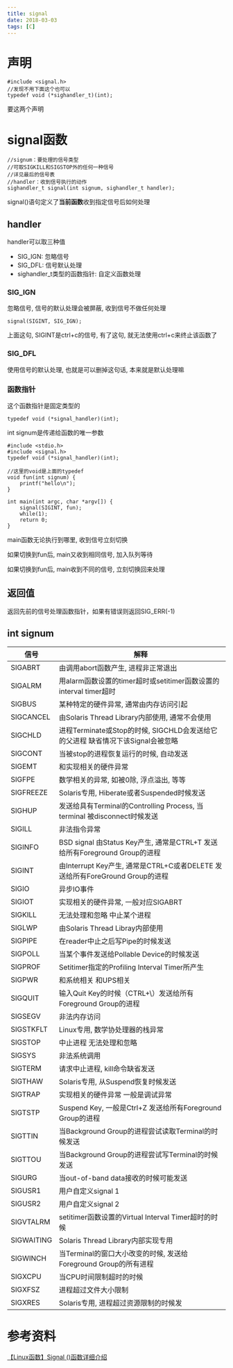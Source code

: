 ```yaml
---
title: signal
date: 2018-03-03
tags: [C]
---
```


# 声明

```
#include <signal.h>
//发现不用下面这个也可以
typedef void (*sighandler_t)(int);
```

要这两个声明

# signal函数

```
//signum：要处理的信号类型
//可取SIGKILL和SIGSTOP外的任何一种信号
//详见最后的信号表
//handler：收到信号执行的动作
sighandler_t signal(int signum, sighandler_t handler);
```

signal()语句定义了**当前函数**收到指定信号后如何处理

## handler

handler可以取三种值

* SIG\_IGN: 忽略信号
* SIG\_DFL: 信号默认处理
* sighandler\_t类型的函数指针: 自定义函数处理

### SIG\_IGN

忽略信号, 信号的默认处理会被屏蔽, 收到信号不做任何处理

```
signal(SIGINT, SIG_IGN);
```

上面这句, SIGINT是ctrl+c的信号, 有了这句, 就无法使用ctrl+c来终止该函数了

### SIG\_DFL

使用信号的默认处理, 也就是可以删掉这句话, 本来就是默认处理嘛

### 函数指针

这个函数指针是固定类型的

`typedef void (*signal_handler)(int);`

int signum是传递给函数的唯一参数

```
#include <stdio.h>
#include <signal.h>
typedef void (*signal_handler)(int);

//这里的void是上面的typedef
void fun(int signum) {
    printf("hello\n");
}

int main(int argc, char *argv[]) {
    signal(SIGINT, fun);
    while(1);
    return 0;
}
```

main函数无论执行到哪里, 收到信号立刻切换

如果切换到fun后, main又收到相同信号, 加入队列等待

如果切换到fun后, main收到不同的信号, 立刻切换回来处理

## 返回值

返回先前的信号处理函数指针，如果有错误则返回SIG_ERR(-1)

## int signum

|信号|解释|
|--|--|
|SIGABRT|由调用abort函数产生, 进程非正常退出|
|SIGALRM|用alarm函数设置的timer超时或setitimer函数设置的interval timer超时|
|SIGBUS|某种特定的硬件异常, 通常由内存访问引起|
|SIGCANCEL|由Solaris Thread Library内部使用, 通常不会使用|
|SIGCHLD|进程Terminate或Stop的时候, SIGCHLD会发送给它的父进程 缺省情况下该Signal会被忽略|
|SIGCONT|当被stop的进程恢复运行的时候, 自动发送|
|SIGEMT|和实现相关的硬件异常|
|SIGFPE|数学相关的异常, 如被0除, 浮点溢出, 等等|
|SIGFREEZE|Solaris专用, Hiberate或者Suspended时候发送|
|SIGHUP|发送给具有Terminal的Controlling Process, 当terminal 被disconnect时候发送|
|SIGILL|非法指令异常|
|SIGINFO|BSD signal 由Status Key产生, 通常是CTRL+T 发送给所有Foreground Group的进程|
|SIGINT|由Interrupt Key产生, 通常是CTRL+C或者DELETE 发送给所有ForeGround Group的进程|
|SIGIO|异步IO事件|
|SIGIOT|实现相关的硬件异常, 一般对应SIGABRT|
|SIGKILL|无法处理和忽略 中止某个进程|
|SIGLWP|由Solaris Thread Libray内部使用|
|SIGPIPE|在reader中止之后写Pipe的时候发送|
|SIGPOLL|当某个事件发送给Pollable Device的时候发送|
|SIGPROF|Setitimer指定的Profiling Interval Timer所产生|
|SIGPWR|和系统相关 和UPS相关 |
|SIGQUIT|输入Quit Key的时候（CTRL+\）发送给所有Foreground Group的进程|
|SIGSEGV|非法内存访问|
|SIGSTKFLT|Linux专用, 数学协处理器的栈异常|
|SIGSTOP|中止进程 无法处理和忽略 |
|SIGSYS|非法系统调用|
|SIGTERM|请求中止进程, kill命令缺省发送|
|SIGTHAW|Solaris专用, 从Suspend恢复时候发送|
|SIGTRAP|实现相关的硬件异常 一般是调试异常|
|SIGTSTP|Suspend Key, 一般是Ctrl+Z 发送给所有Foreground Group的进程|
|SIGTTIN|当Background Group的进程尝试读取Terminal的时候发送|
|SIGTTOU|当Background Group的进程尝试写Terminal的时候发送|
|SIGURG|当out-of-band data接收的时候可能发送|
|SIGUSR1|用户自定义signal 1|
|SIGUSR2|用户自定义signal 2|
|SIGVTALRM|setitimer函数设置的Virtual Interval Timer超时的时候|
|SIGWAITING|Solaris Thread Library内部实现专用|
|SIGWINCH|当Terminal的窗口大小改变的时候, 发送给Foreground Group的所有进程|
|SIGXCPU|当CPU时间限制超时的时候|
|SIGXFSZ|进程超过文件大小限制|
|SIGXRES|Solaris专用, 进程超过资源限制的时候发|

# 参考资料

[【Linux函数】Signal ()函数详细介绍](http://blog.csdn.net/yockie/article/details/51729774)